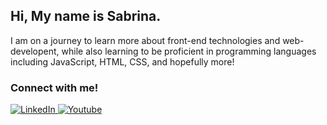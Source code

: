 ## Hi, My name is Sabrina.

<!--
**sabrinaira/sabrinaira** is a ✨ _special_ ✨ repository because its `README.md` (this file) appears on your GitHub profile.

Here are some ideas to get you started:

- 🔭 I’m currently working on ...
- 🌱 I’m currently learning ...
- 👯 I’m looking to collaborate on ...
- 🤔 I’m looking for help with ...
- 💬 Ask me about ...
- 📫 How to reach me: ...
- 😄 Pronouns: ...
- ⚡ Fun fact: ...
-->

<!--Aspiring full-stack developer combining art and code. Building a strong foundation in JavaScript, HTML, and CSS. Eager to create exceptional user experiences through web development and front-end technologies.-->
I am on a journey to learn more about front-end technologies and web-developent, while also learning to be proficient in programming languages including JavaScript, HTML, CSS, and hopefully more!

### Connect with me!
<div>
    <a href="https://www.linkedin.com/in/sabrinapira/">
        <img src="https://img.shields.io/badge/LinkedIn-0077B5?style=for-the-badge&logo=linkedin&logoColor=white" alt="LinkedIn"/>
    </a>
        <a href="https://www.youtube.com/@techsabby">
        <img src="https://img.shields.io/badge/Youtube-red?style=for-the-badge&logo=youtube&logoColor=white&logoSize=auto&labelColor=red" alt="Youtube"/>
    </a>
</div>
